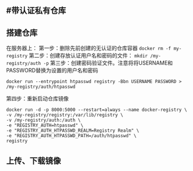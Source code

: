 #带认证私有仓库
---
## 搭建仓库
在服务器上：
第一步：删除先前创建的无认证的仓库容器
`docker rm -f my-registry`
第二步：创建存放认证用户名和密码的文件：
`mkdir /my-registry/auth -p`
第三步：创建密码验证文件。注意将将USERNAME和PASSWORD替换为设置的用户名和密码
```
docker run --entrypoint htpasswd registry -Bbn USERNAME PASSWORD > /my-registry/auth/htpasswd
```
第四步：重新启动仓库镜像
```
docker run -d -p 8000:5000 --restart=always --name docker-registry \
-v /my-registry/registry:/var/lib/registry \
-v /my-registry/auth:/auth \
-e "REGISTRY_AUTH=htpasswd" \
-e "REGISTRY_AUTH_HTPASSWD_REALM=Registry Realm" \
-e "REGISTRY_AUTH_HTPASSWD_PATH=/auth/htpasswd" \
registry

```


## 上传、下载镜像